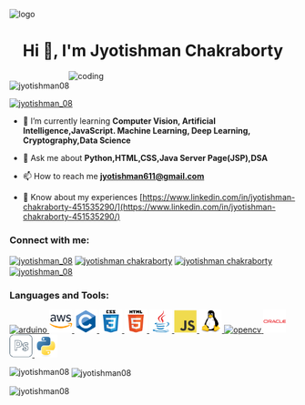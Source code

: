 ![logo](https://github.com/jyotishman08/jyotishman08/blob/main/1st.gif)
<h1 align="center">Hi 👋, I'm Jyotishman Chakraborty</h1>

<p> <img align="right" width="400" alt="coding" src="https://camo.githubusercontent.com/7de37139d0b4c1ce40865e799b446c0e963a3dd8fb68d239707237c40604fa3d/68747470733a2f2f63646e2e6472696262626c652e636f6d2f75736572732f3733303730332f73637265656e73686f74732f363538313234332f6176656e746f2e676966"> </p>


<p align="left"> <img src="https://komarev.com/ghpvc/?username=jyotishman08&label=Profile%20views&color=0e75b6&style=flat" alt="jyotishman08" /> </p>

<p align="left"> <a href="https://twitter.com/jyotishman_08" target="blank"><img src="https://img.shields.io/twitter/follow/jyotishman_08?logo=twitter&style=for-the-badge" alt="jyotishman_08" /></a> </p>

- 🌱 I’m currently learning **Computer Vision, Artificial Intelligence,JavaScript. Machine Learning, Deep Learning, Cryptography,Data Science**

- 💬 Ask me about **Python,HTML,CSS,Java Server Page(JSP),DSA**

- 📫 How to reach me **jyotishman611@gmail.com**

- 📄 Know about my experiences [https://www.linkedin.com/in/jyotishman-chakraborty-451535290/](https://www.linkedin.com/in/jyotishman-chakraborty-451535290/)

<h3 align="left">Connect with me:</h3>
<p align="left">
<a href="https://twitter.com/jyotishman_08" target="blank"><img align="center" src="https://raw.githubusercontent.com/rahuldkjain/github-profile-readme-generator/master/src/images/icons/Social/twitter.svg" alt="jyotishman_08" height="30" width="40" /></a>
<a href="https://linkedin.com/in/jyotishman-chakraborty-451535290" target="blank"><img align="center" src="https://raw.githubusercontent.com/rahuldkjain/github-profile-readme-generator/master/src/images/icons/Social/linked-in-alt.svg" alt="jyotishman chakraborty" height="30" width="40" /></a>
<a href="https://fb.com/Jyotishman.Chakraborty.22" target="blank"><img align="center" src="https://raw.githubusercontent.com/rahuldkjain/github-profile-readme-generator/master/src/images/icons/Social/facebook.svg" alt="jyotishman chakraborty" height="30" width="40" /></a>
<a href="https://instagram.com/jyotishman_08" target="blank"><img align="center" src="https://raw.githubusercontent.com/rahuldkjain/github-profile-readme-generator/master/src/images/icons/Social/instagram.svg" alt="jyotishman_08" height="30" width="40" /></a>
</p>

<h3 align="left">Languages and Tools:</h3>
<p align="left"> <a href="https://www.arduino.cc/" target="_blank" rel="noreferrer"> <img src="https://cdn.worldvectorlogo.com/logos/arduino-1.svg" alt="arduino" width="40" height="40"/> </a> <a href="https://aws.amazon.com" target="_blank" rel="noreferrer"> <img src="https://raw.githubusercontent.com/devicons/devicon/master/icons/amazonwebservices/amazonwebservices-original-wordmark.svg" alt="aws" width="40" height="40"/> </a> <a href="https://www.cprogramming.com/" target="_blank" rel="noreferrer"> <img src="https://raw.githubusercontent.com/devicons/devicon/master/icons/c/c-original.svg" alt="c" width="40" height="40"/> </a> <a href="https://www.w3schools.com/css/" target="_blank" rel="noreferrer"> <img src="https://raw.githubusercontent.com/devicons/devicon/master/icons/css3/css3-original-wordmark.svg" alt="css3" width="40" height="40"/> </a> <a href="https://www.w3.org/html/" target="_blank" rel="noreferrer"> <img src="https://raw.githubusercontent.com/devicons/devicon/master/icons/html5/html5-original-wordmark.svg" alt="html5" width="40" height="40"/> </a> <a href="https://www.java.com" target="_blank" rel="noreferrer"> <img src="https://raw.githubusercontent.com/devicons/devicon/master/icons/java/java-original.svg" alt="java" width="40" height="40"/> </a> <a href="https://developer.mozilla.org/en-US/docs/Web/JavaScript" target="_blank" rel="noreferrer"> <img src="https://raw.githubusercontent.com/devicons/devicon/master/icons/javascript/javascript-original.svg" alt="javascript" width="40" height="40"/> </a> <a href="https://www.linux.org/" target="_blank" rel="noreferrer"> <img src="https://raw.githubusercontent.com/devicons/devicon/master/icons/linux/linux-original.svg" alt="linux" width="40" height="40"/> </a> <a href="https://opencv.org/" target="_blank" rel="noreferrer"> <img src="https://www.vectorlogo.zone/logos/opencv/opencv-icon.svg" alt="opencv" width="40" height="40"/> </a> <a href="https://www.oracle.com/" target="_blank" rel="noreferrer"> <img src="https://raw.githubusercontent.com/devicons/devicon/master/icons/oracle/oracle-original.svg" alt="oracle" width="40" height="40"/> </a> <a href="https://www.photoshop.com/en" target="_blank" rel="noreferrer"> <img src="https://raw.githubusercontent.com/devicons/devicon/master/icons/photoshop/photoshop-line.svg" alt="photoshop" width="40" height="40"/> </a> <a href="https://www.python.org" target="_blank" rel="noreferrer"> <img src="https://raw.githubusercontent.com/devicons/devicon/master/icons/python/python-original.svg" alt="python" width="40" height="40"/> </a> </p>

<p><img align="left" src="https://github-readme-stats.vercel.app/api/top-langs?username=jyotishman08&show_icons=true&locale=en&layout=compact" alt="jyotishman08" /></p>

<p>&nbsp;<img align="center" src="https://github-readme-stats.vercel.app/api?username=jyotishman08&show_icons=true&locale=en" alt="jyotishman08" /></p>

<p><img align="center" src="https://github-readme-streak-stats.herokuapp.com/?user=jyotishman08&" alt="jyotishman08" /></p>
